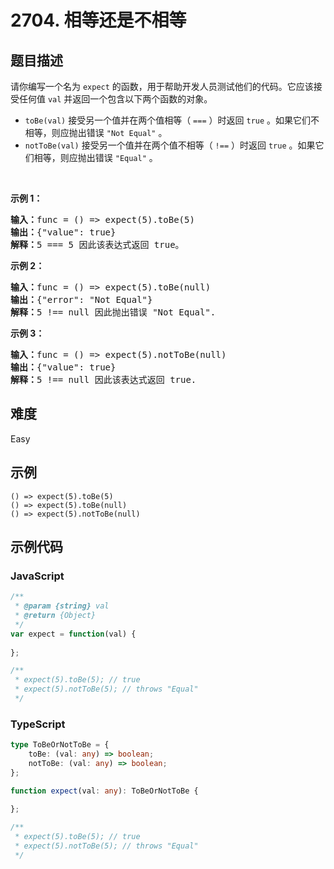 # 2704. 相等还是不相等

## 题目描述

<p>请你编写一个名为 <code>expect</code> 的函数，用于帮助开发人员测试他们的代码。它应该接受任何值 <code>val</code> 并返回一个包含以下两个函数的对象。</p>

<ul>
	<li><code>toBe(val)</code> 接受另一个值并在两个值相等（ <code>===</code> ）时返回 <code>true</code> 。如果它们不相等，则应抛出错误 <code>"Not Equal"</code> 。</li>
	<li><code>notToBe(val)</code> 接受另一个值并在两个值不相等（ <code>!==</code> ）时返回 <code>true</code> 。如果它们相等，则应抛出错误 <code>"Equal"</code> 。</li>
</ul>

<p>&nbsp;</p>

<p><strong class="example">示例 1：</strong></p>

<pre>
<b>输入：</b>func = () =&gt; expect(5).toBe(5)
<b>输出：</b>{"value": true}
<b>解释：</b>5 === 5 因此该表达式返回 true。
</pre>

<p><strong class="example">示例 2：</strong></p>

<pre>
<b>输入：</b>func = () =&gt; expect(5).toBe(null)
<b>输出：</b>{"error": "Not Equal"}
<b>解释：</b>5 !== null 因此抛出错误 "Not Equal".
</pre>

<p><strong class="example">示例 3：</strong></p>

<pre>
<b>输入：</b>func = () =&gt; expect(5).notToBe(null)
<b>输出：</b>{"value": true}
<b>解释：</b>5 !== null 因此该表达式返回 true.
</pre>


## 难度

Easy

## 示例

```
() => expect(5).toBe(5)
() => expect(5).toBe(null)
() => expect(5).notToBe(null)
```

## 示例代码

### JavaScript

```javascript
/**
 * @param {string} val
 * @return {Object}
 */
var expect = function(val) {
    
};

/**
 * expect(5).toBe(5); // true
 * expect(5).notToBe(5); // throws "Equal"
 */
```

### TypeScript

```typescript
type ToBeOrNotToBe = {
    toBe: (val: any) => boolean;
    notToBe: (val: any) => boolean;
};

function expect(val: any): ToBeOrNotToBe {
    
};

/**
 * expect(5).toBe(5); // true
 * expect(5).notToBe(5); // throws "Equal"
 */
```

